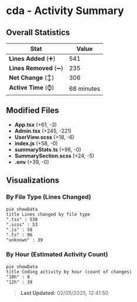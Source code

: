 # cda - Activity Summary 

## Overall Statistics

| Stat                   | Value                                                             |
| ---------------------- | ----------------------------------------------------------------- |
| **Lines Added** (➕)   | 541                                          |
| **Lines Removed** (➖) | 235                                        |
| **Net Change** (↕)    | 306                |
| **Active Time** (⌚)   | 68 minutes |


## Modified Files
- **App.tsx** (+61, -3)
- **Admin.tsx** (+245, -221)
- **UserView.scss** (+18, -6)
- **index.js** (+58, -0)
- **summaryStats.ts** (+96, -0)
- **SummarySection.scss** (+24, -5)
- **.env** (+39, -0)

## Visualizations

### By File Type (Lines Changed)

```mermaid
pie showData
title Lines changed by file type
".tsx" : 530
".scss" : 53
".js" : 58
".ts" : 96
"unknown" : 39
```

### By Hour (Estimated Activity Count)

```mermaid
pie showData
title Coding activity by hour (count of changes)
"10h" : 8
"12h" : 39
```


> **Last Updated:** 02/05/2025, 12:41:50